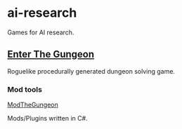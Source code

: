 # ai-research
Games for AI research.

## [Enter The Gungeon](https://store.steampowered.com/app/311690/Enter_the_Gungeon/)

Roguelike procedurally generated dungeon solving game.

### Mod tools
[ModTheGungeon](https://modthegungeon.eu/)

Mods/Plugins written in C#.
